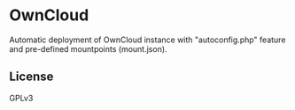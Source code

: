 OwnCloud
========

Automatic deployment of OwnCloud instance with "autoconfig.php" feature and pre-defined mountpoints (mount.json).

License
-------

GPLv3
